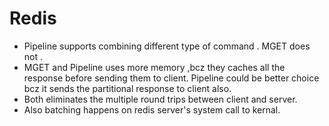 # Redis
- Pipeline supports combining different type of command . MGET does not .
- MGET and Pipeline uses more memory ,bcz they caches all the response before sending them to client. Pipeline could be better choice bcz it sends the partitional response to client also. 
- Both eliminates the multiple round trips between client and server.
- Also batching happens on redis server's system call to kernal.
